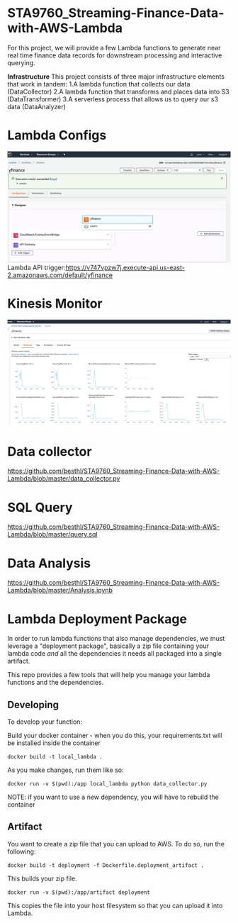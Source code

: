 # STA9760_Streaming-Finance-Data-with-AWS-Lambda
For this project, we will provide a few Lambda functions to generate near real time finance data records for downstream processing and interactive querying. 

**Infrastructure**
This project consists of three major infrastructure elements that work in tandem:
1.A lambda function that collects our data (DataCollector)
2.A lambda function that transforms and places data into S3 (DataTransformer)
3.A serverless process that allows us to query our s3 data (DataAnalyzer)

# Lambda Configs
![](assets/Lambda_Configuration.png)
Lambda API trigger:https://v747vpzw7j.execute-api.us-east-2.amazonaws.com/default/yfinance

# Kinesis Monitor
![](assets/Kinesis_Monitoring.png)

# Data collector
https://github.com/besthl/STA9760_Streaming-Finance-Data-with-AWS-Lambda/blob/master/data_collector.py

# SQL Query
https://github.com/besthl/STA9760_Streaming-Finance-Data-with-AWS-Lambda/blob/master/query.sql

# Data Analysis
https://github.com/besthl/STA9760_Streaming-Finance-Data-with-AWS-Lambda/blob/master/Analysis.ipynb

# Lambda Deployment Package

In order to run lambda functions that also manage dependencies, we must leverage a "deployment package", basically a zip file containing your lambda code _and_ all the dependencies it needs all packaged into a single artifact.

This repo provides a few tools that will help you manage your lambda functions and the dependencies.

## Developing

To develop your function:

Build your docker container - when you do this, your requirements.txt will be installed inside the container
```
docker build -t local_lambda .
```

As you make changes, run them like so:

```
docker run -v $(pwd):/app local_lambda python data_collector.py
```

NOTE: if you want to use a new dependency, you will have to rebuild the container

## Artifact

You want to create a zip file that you can upload to AWS. To do so, run the following:

```
docker build -t deployment -f Dockerfile.deployment_artifact .
```

This builds your zip file.

```
docker run -v $(pwd):/app/artifact deployment
```

This copies the file into your host filesystem so that you can upload it into Lambda.
